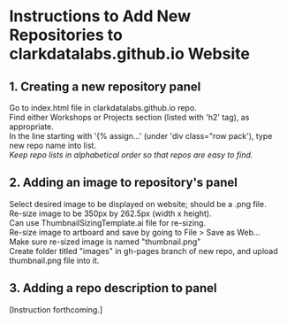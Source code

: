 # Instructions to Add New Repositories to clarkdatalabs.github.io Website

## 1. Creating a new repository panel

Go to index.html file in clarkdatalabs.github.io repo.  
Find either Workshops or Projects section (listed with 'h2' tag), as appropriate.  
In the line starting with '{% assign...' (under 'div class="row pack'), type new repo name into list.   
*Keep repo lists in alphabetical order so that repos are easy to find.*  

## 2. Adding an image to repository's panel  

Select desired image to be displayed on website; should be a .png file.  
Re-size image to be 350px by 262.5px (width x height).    
     Can use ThumbnailSizingTemplate.ai file for re-sizing.   
     Re-size image to artboard and save by going to File > Save as Web...    
Make sure re-sized image is named "thumbnail.png"    
Create folder titled "images" in gh-pages branch of new repo, and upload thumbnail.png file into it.  
      

## 3. Adding a repo description to panel

[Instruction forthcoming.]

